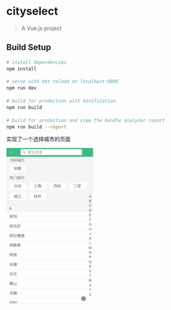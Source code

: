 # cityselect

> A Vue.js project

## Build Setup

``` bash
# install dependencies
npm install

# serve with hot reload at localhost:8080
npm run dev

# build for production with minification
npm run build

# build for production and view the bundle analyzer report
npm run build --report
```

实现了一个选择城市的页面

<img src="https://github.com/ciciAnne/citySelect/blob/master/media/selectUI.gif" style="width:45%;"/>
